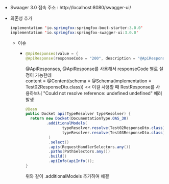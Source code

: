
- Swaager 3.0 접속 주소 : http://localhost:8080/swagger-ui/

- 의존성 추가
    ```java
    implementation 'io.springfox:springfox-boot-starter:3.0.0'
    implementation 'io.springfox:springfox-swagger-ui:3.0.0'
    ```
  - 이슈
    - ```java
      @ApiResponses(value = {
      @ApiResponse(responseCode = "200", description = "@ApiResponse description", content = @Content(schema = @Schema(implementation = Test02ResponseDto.class)))})
      ```
      @ApiResponses, @ApiResponse를 사용해서 responseCode 별로 설정이 가능한데<br>
      content = @Content(schema = @Schema(implementation = Test02ResponseDto.class)) << 이걸 사용할 때
      RestResponse를 사용하보니 "Could not resolve reference: undefined undefined" 에러 발생<br>
      ```java
      @Bean
      public Docket api(TypeResolver typeResolver) {
        return new Docket(DocumentationType.OAS_30)
               .additionalModels(
                      typeResolver.resolve(Test02ResponseDto.class),
                      typeResolver.resolve(Test03ResponseDto.class)
                )
                .select()
                .apis(RequestHandlerSelectors.any())
                .paths(PathSelectors.any())
                .build()
                .apiInfo(apiInfo());
      }
      ```
      위와 같이 .additionalModels 추가하여 해결